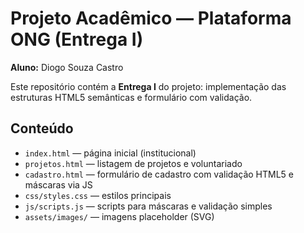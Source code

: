 # Projeto Acadêmico — Plataforma ONG (Entrega I)
**Aluno:** Diogo Souza Castro

Este repositório contém a **Entrega I** do projeto: implementação das estruturas HTML5 semânticas e formulário com validação.

## Conteúdo
- `index.html` — página inicial (institucional)
- `projetos.html` — listagem de projetos e voluntariado
- `cadastro.html` — formulário de cadastro com validação HTML5 e máscaras via JS
- `css/styles.css` — estilos principais
- `js/scripts.js` — scripts para máscaras e validação simples
- `assets/images/` — imagens placeholder (SVG)

